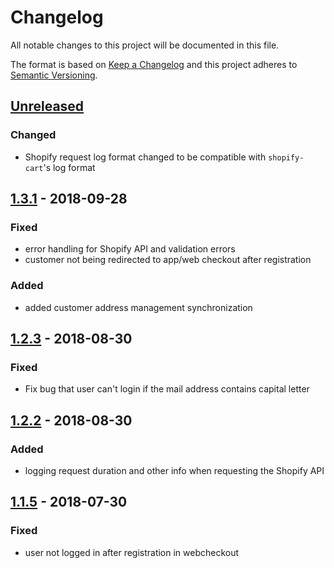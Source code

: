 # Changelog

All notable changes to this project will be documented in this file.

The format is based on [Keep a Changelog](http://keepachangelog.com/) and this project adheres to [Semantic Versioning](http://semver.org/).

## [Unreleased]
### Changed
- Shopify request log format changed to be compatible with `shopify-cart`'s log format

## [1.3.1] - 2018-09-28
### Fixed
- error handling for Shopify API and validation errors
- customer not being redirected to app/web checkout after registration

### Added
- added customer address management synchronization

## [1.2.3] - 2018-08-30
### Fixed
- Fix bug that user can't login if the mail address contains capital letter

## [1.2.2] - 2018-08-30
### Added
- logging request duration and other info when requesting the Shopify API

## [1.1.5] - 2018-07-30
### Fixed
- user not logged in after registration in webcheckout

[Unreleased]: https://stash.localdev.cc/projects/SGX/repos/shopify-user/compare/commits?targetBranch=refs%2Fheads%2Fmaster&sourceBranch=refs%2Ftags%2Fv1.3.1
[1.3.1]: https://stash.localdev.cc/projects/SGX/repos/shopify-user/compare/commits?targetBranch=refs%2Ftags%2Fv1.2.3&sourceBranch=refs%2Ftags%2Fv1.3.1
[1.2.3]: https://stash.localdev.cc/projects/SGX/repos/shopify-user/compare/commits?targetBranch=refs%2Ftags%2Fv1.1.5&sourceBranch=refs%2Ftags%2Fv1.2.3
[1.2.2]: https://stash.localdev.cc/projects/SGX/repos/shopify-user/compare/commits?targetBranch=refs%2Ftags%2Fv1.1.5&sourceBranch=refs%2Ftags%2Fv1.2.2
[1.1.5]: https://stash.localdev.cc/projects/SGX/repos/shopify-user/browse?at=refs%2Ftags%2Fv1.1.5